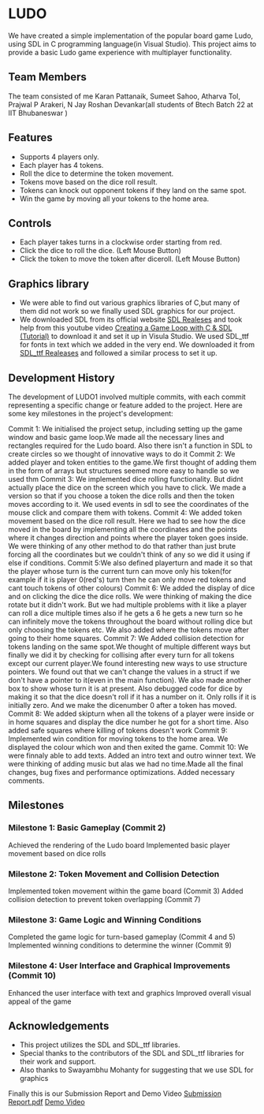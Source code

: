 # LUDO

We have created a simple implementation of the popular board game Ludo, using SDL in C programming language(in Visual Studio). This project aims to provide a basic Ludo game experience with multiplayer functionality.

## Team Members

The team consisted of me Karan Pattanaik, Sumeet Sahoo, Atharva Tol, Prajwal P Arakeri, N Jay Roshan Devankar(all students of Btech Batch 22 at IIT Bhubaneswar )

## Features

- Supports 4 players only.
- Each player has 4 tokens.
- Roll the dice to determine the token movement.
- Tokens move based on the dice roll result.
- Tokens can knock out opponent tokens if they land on the same spot.
- Win the game by moving all your tokens to the home area.

## Controls

- Each player takes turns in a clockwise order starting from red.
- Click the dice to roll the dice. (Left Mouse Button)
- Click the token to move the token after diceroll. (Left Mouse Button)

## Graphics library

- We were able to find out various graphics libraries of C,but many of them did not work so we finally used SDL graphics for our project.
- We downloaded SDL from its official website [SDL Realeses](https://github.com/libsdl-org/SDL/releases/tag/release-2.26.5) and took  help from this youtube video [Creating a Game Loop with C & SDL (Tutorial)](https://youtu.be/XfZ6WrV5Z7Y) to download it and set it up in Visula Studio.
We used SDL_ttf for fonts in text which we added in the very end. We downloaded it from [SDL_ttf Realeases](https://github.com/libsdl-org/SDL_ttf/releases) and followed a similar process to set it up.

## Development History
The development of LUDO1 involved multiple commits, with each commit representing a specific change or feature added to the project. Here are some key milestones in the project's development:

Commit 1: We initialised the project setup, including setting up the game window and basic game loop.We made all the necessary lines and rectangles required for the Ludo board. Also there isn't a function in SDL to create circles so we thought of innovative ways to do it
Commit 2: We added player and token entities to the game.We first thought of adding them in the form of arrays but structures seemed more easy to handle so we used thm
Commit 3: We implemented dice rolling functionality. But didnt actually place the dice on the screen which you have to click. We made a version so that if you choose a token the dice rolls and then the token moves according to it. We used events in sdl to see the coordinates of the mouse click and compare them with tokens. 
Commit 4: We added token movement based on the dice roll result. Here we had to see how the dice moved in the board by implementing all the coordinates and the points where it changes direction and points where the player token goes inside. We were thinking of any other method to do that rather than just brute forcing all the coordinates but we couldn't think of any so we did it using if else if conditions.
Commit 5:We also defined playerturn and made it so that the player whose turn is the current turn can move only his token(for example if it is player 0(red's) turn then he can only move red tokens and cant touch tokens of other colours)
Commit 6: We added the display of dice and on clicking the dice the dice rolls. We were thinking of making the dice rotate but it didn't work. But we had multiple problems with it like a player can roll a dice multiple times also if he gets a 6 he gets a new turn so he can infinitely move the tokens throughout the board without rolling dice but only choosing the tokens etc.  We also added where the tokens move after going to their home squares.
Commit 7: We Added collision detection for tokens landing on the same spot.We thought of multiple different ways but finally we did it by checking for collising after every turn for all tokens except our current player.We found interesting new ways to use structure pointers. We found out that we can't change the values in a struct if we don't have a pointer to it(even in the main function). We also made another box to show whose turn it is at present. Also debugged code for dice by making it so that the dice doesn't roll if it has a number on it. Only rolls if it is initially zero. And we make the dicenumber 0 after a token has moved.
Commit 8: We added skipturn when all the tokens of a player were inside or in home squares and display the dice number he got for a short time. Also added safe squares where killing of tokens doesn't work
Commit 9: Implemented win condition for moving tokens to the home area. We displayed the colour which won and then exited the game.
Commit 10:  We were finnaly able to add texts. Added an intro text and outro winner text. We were thinking of adding music but alas we had no time.Made all the final changes, bug fixes and performance optimizations. Added necessary comments.

## Milestones

### Milestone 1: Basic Gameplay (Commit 2)
Achieved the rendering of the Ludo board 
Implemented basic player movement based on dice rolls

### Milestone 2: Token Movement and Collision Detection 
Implemented token movement within the game board (Commit 3)
Added collision detection to prevent token overlapping (Commit 7)

### Milestone 3: Game Logic and Winning Conditions 
Completed the game logic for turn-based gameplay (Commit 4 and 5)
Implemented winning conditions to determine the winner (Commit 9)

### Milestone 4: User Interface and Graphical Improvements (Commit 10)
Enhanced the user interface with text and graphics
Improved overall visual appeal of the game

## Acknowledgements

- This project utilizes the SDL and SDL_ttf libraries.
- Special thanks to the contributors of the SDL and SDL_ttf libraries for their work and support.
- Also thanks to Swayambhu Mohanty for suggesting that we use SDL for graphics

Finally this is our Submission Report and Demo Video
[Submission Report.pdf](https://github.com/Meldig23/LUDO1/files/11622097/Submission.Report.1.pdf)
[Demo Video](https://drive.google.com/file/d/1PqrLH6xIuhvdjtjOgihO33Dyga-IqdTd/view?usp=sharing)
